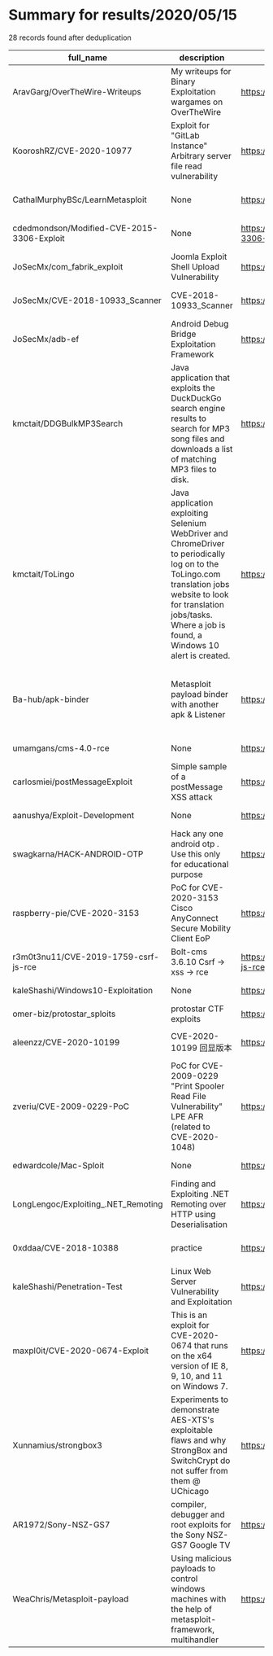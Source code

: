 
# Summary for results/2020/05/15
    
28 records found after deduplication

| full_name | description | html_url | matched_list | matched_count | pushed_at | size | stargazers_count | language | forks_count | vul_ids |
|--------------------------------------------|-----------------------------------------------------------------------------------------------------------------------------------------------------------------------------------------------------------------------------|---------------------------------------------------------------|-----------------------------------------------------------------------------|-----------------|---------------------------|--------|--------------------|------------|---------------|------------------------------------|
| AravGarg/OverTheWire-Writeups | My writeups for Binary Exploitation wargames on OverTheWire | https://github.com/AravGarg/OverTheWire-Writeups | ['exploit'] | 1 | 2020-05-15 17:42:08+00:00 | 6 | 2 | C | 1 | [] |
| KooroshRZ/CVE-2020-10977 | Exploit for "GitLab Instance" Arbitrary server file read vulnerability | https://github.com/KooroshRZ/CVE-2020-10977 | ['cve-2', 'exploit'] | 2 | 2020-05-15 08:30:48+00:00 | 7 | 4 | Python | 0 | ['CVE-2020-10977'] |
| CathalMurphyBSc/LearnMetasploit | None | https://github.com/CathalMurphyBSc/LearnMetasploit | ['metasploit module OR payload'] | 1 | 2020-05-15 18:45:44+00:00 | 30 | 0 | Java | 0 | [] |
| cdedmondson/Modified-CVE-2015-3306-Exploit | None | https://github.com/cdedmondson/Modified-CVE-2015-3306-Exploit | ['cve-2', 'exploit'] | 2 | 2020-05-15 18:12:20+00:00 | 120 | 0 | Python | 0 | ['CVE-2015-3306'] |
| JoSecMx/com_fabrik_exploit | Joomla Exploit Shell Upload Vulnerability | https://github.com/JoSecMx/com_fabrik_exploit | ['exploit'] | 1 | 2020-05-15 17:22:51+00:00 | 10 | 1 | Python | 1 | [] |
| JoSecMx/CVE-2018-10933_Scanner | CVE-2018-10933_Scanner | https://github.com/JoSecMx/CVE-2018-10933_Scanner | ['cve-2'] | 1 | 2020-05-15 17:20:23+00:00 | 17 | 0 | Python | 0 | ['CVE-2018-10933'] |
| JoSecMx/adb-ef | Android Debug Bridge Exploitation Framework | https://github.com/JoSecMx/adb-ef | ['exploit'] | 1 | 2020-05-15 17:08:47+00:00 | 4 | 1 | Python | 0 | [] |
| kmctait/DDGBulkMP3Search | Java application that exploits the DuckDuckGo search engine results to search for MP3 song files and downloads a list of matching MP3 files to disk. | https://github.com/kmctait/DDGBulkMP3Search | ['exploit'] | 1 | 2020-05-15 16:17:31+00:00 | 19 | 0 | Java | 0 | [] |
| kmctait/ToLingo | Java application exploiting Selenium WebDriver and ChromeDriver to periodically log on to the ToLingo.com translation jobs website to look for translation jobs/tasks. Where a job is found, a Windows 10 alert is created. | https://github.com/kmctait/ToLingo | ['exploit'] | 1 | 2020-05-15 16:11:17+00:00 | 13699 | 0 | Java | 0 | [] |
| Ba-hub/apk-binder | Metasploit payload binder with another apk & Listener | https://github.com/Ba-hub/apk-binder | ['metasploit module OR metasploit payload', 'metasploit module OR payload'] | 2 | 2020-05-15 15:59:16+00:00 | 6 | 0 | Shell | 1 | [] |
| umamgans/cms-4.0-rce | None | https://github.com/umamgans/cms-4.0-rce | ['rce'] | 1 | 2020-05-15 13:26:46+00:00 | 2 | 0 | PHP | 0 | [] |
| carlosmiei/postMessageExploit | Simple sample of a postMessage XSS attack | https://github.com/carlosmiei/postMessageExploit | ['exploit'] | 1 | 2020-05-15 13:46:46+00:00 | 4 | 1 | HTML | 0 | [] |
| aanushya/Exploit-Development | None | https://github.com/aanushya/Exploit-Development | ['exploit'] | 1 | 2020-05-15 15:00:09+00:00 | 28 | 0 | | 0 | [] |
| swagkarna/HACK-ANDROID-OTP | Hack any one android otp . Use this only for educational purpose | https://github.com/swagkarna/HACK-ANDROID-OTP | ['metasploit module OR payload'] | 1 | 2020-05-15 13:13:56+00:00 | 6430 | 15 | | 4 | [] |
| raspberry-pie/CVE-2020-3153 | PoC for CVE-2020-3153 Cisco AnyConnect Secure Mobility Client EoP | https://github.com/raspberry-pie/CVE-2020-3153 | ['cve poc', 'cve-2'] | 2 | 2020-05-15 11:42:12+00:00 | 47 | 0 | C# | 0 | ['CVE-2020-3153'] |
| r3m0t3nu11/CVE-2019-1759-csrf-js-rce | Bolt-cms 3.6.10 Csrf -> xss -> rce | https://github.com/r3m0t3nu11/CVE-2019-1759-csrf-js-rce | ['cve-2', 'rce'] | 2 | 2020-05-15 11:11:11+00:00 | 9 | 0 | JavaScript | 1 | ['CVE-2019-1759'] |
| kaleShashi/Windows10-Exploitation | None | https://github.com/kaleShashi/Windows10-Exploitation | ['exploit'] | 1 | 2020-05-15 10:26:55+00:00 | 808 | 0 | | 0 | [] |
| omer-biz/protostar_sploits | protostar CTF exploits | https://github.com/omer-biz/protostar_sploits | ['exploit', 'sploit'] | 2 | 2020-05-15 11:46:47+00:00 | 23 | 0 | Python | 0 | [] |
| aleenzz/CVE-2020-10199 | CVE-2020-10199 回显版本 | https://github.com/aleenzz/CVE-2020-10199 | ['cve-2'] | 1 | 2020-05-15 06:18:18+00:00 | 27 | 31 | Python | 9 | ['CVE-2020-10199'] |
| zveriu/CVE-2009-0229-PoC | PoC for CVE-2009-0229 "Print Spooler Read File Vulnerability" LPE AFR (related to CVE-2020-1048) | https://github.com/zveriu/CVE-2009-0229-PoC | ['cve poc', 'cve-2', 'vulnerability poc'] | 3 | 2020-05-15 11:32:42+00:00 | 9 | 2 | | 1 | ['CVE-2009-0229', 'CVE-2020-1048'] |
| edwardcole/Mac-Sploit | None | https://github.com/edwardcole/Mac-Sploit | ['sploit'] | 1 | 2020-05-15 15:48:23+00:00 | 2 | 0 | HTML | 0 | [] |
| LongLengoc/Exploiting_.NET_Remoting | Finding and Exploiting .NET Remoting over HTTP using Deserialisation | https://github.com/LongLengoc/Exploiting_.NET_Remoting | ['exploit'] | 1 | 2020-05-15 07:41:26+00:00 | 4104 | 0 | C# | 0 | [] |
| 0xddaa/CVE-2018-10388 | practice | https://github.com/0xddaa/CVE-2018-10388 | ['cve-2'] | 1 | 2020-05-15 16:36:46+00:00 | 52 | 1 | C++ | 2 | ['CVE-2018-10388'] |
| kaleShashi/Penetration-Test | Linux Web Server Vulnerability and Exploitation | https://github.com/kaleShashi/Penetration-Test | ['exploit'] | 1 | 2020-05-15 10:06:54+00:00 | 15137 | 1 | | 0 | [] |
| maxpl0it/CVE-2020-0674-Exploit | This is an exploit for CVE-2020-0674 that runs on the x64 version of IE 8, 9, 10, and 11 on Windows 7. | https://github.com/maxpl0it/CVE-2020-0674-Exploit | ['cve-2', 'exploit'] | 2 | 2020-05-15 09:03:36+00:00 | 10 | 195 | HTML | 68 | ['CVE-2020-0674'] |
| Xunnamius/strongbox3 | Experiments to demonstrate AES-XTS's exploitable flaws and why StrongBox and SwitchCrypt do not suffer from them @ UChicago | https://github.com/Xunnamius/strongbox3 | ['exploit'] | 1 | 2020-05-15 21:11:35+00:00 | 28 | 1 | Python | 0 | [] |
| AR1972/Sony-NSZ-GS7 | compiler, debugger and root exploits for the Sony NSZ-GS7 Google TV | https://github.com/AR1972/Sony-NSZ-GS7 | ['exploit'] | 1 | 2020-05-15 01:08:12+00:00 | 174657 | 1 | C | 1 | [] |
| WeaChris/Metasploit-payload | Using malicious payloads to control windows machines with the help of metasploit-framework, multihandler | https://github.com/WeaChris/Metasploit-payload | ['metasploit module OR metasploit payload', 'metasploit module OR payload'] | 2 | 2020-05-15 23:44:20+00:00 | 1378 | 0 | | 0 | [] |
